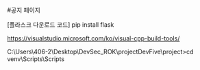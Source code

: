 #공지 페이지

[플라스크 다운로드 코드]
pip install flask

https://visualstudio.microsoft.com/ko/visual-cpp-build-tools/


C:\Users\406-2\Desktop\DevSec_ROK\projectDevFive\project>cd venv\Scripts\Scripts